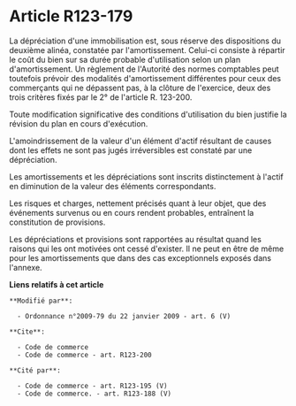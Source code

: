 # Article R123-179

La dépréciation d'une immobilisation est, sous réserve des dispositions du deuxième alinéa, constatée par l'amortissement.
Celui-ci consiste à répartir le coût du bien sur sa durée probable d'utilisation selon un plan d'amortissement. Un règlement
de l'Autorité des normes comptables peut toutefois prévoir des modalités d'amortissement différentes pour ceux des
commerçants qui ne dépassent pas, à la clôture de l'exercice, deux des trois critères fixés par le 2° de l'article R.
123-200. 

Toute modification significative des conditions d'utilisation du bien justifie la révision du plan en cours d'exécution.

L'amoindrissement de la valeur d'un élément d'actif résultant de causes dont les effets ne sont pas jugés irréversibles est
constaté par une dépréciation. 

Les amortissements et les dépréciations sont inscrits distinctement à l'actif en diminution de la valeur des éléments
correspondants. 

Les risques et charges, nettement précisés quant à leur objet, que des événements survenus ou en cours rendent probables,
entraînent la constitution de provisions. 

Les dépréciations et provisions sont rapportées au résultat quand les raisons qui les ont motivées ont cessé d'exister. Il ne
peut en être de même pour les amortissements que dans des cas exceptionnels exposés dans l'annexe.

**Liens relatifs à cet article**

	**Modifié par**:

	  - Ordonnance n°2009-79 du 22 janvier 2009 - art. 6 (V)

	**Cite**:

	  - Code de commerce
	  - Code de commerce - art. R123-200

	**Cité par**:

	  - Code de commerce - art. R123-195 (V)
	  - Code de commerce. - art. R123-188 (V)
